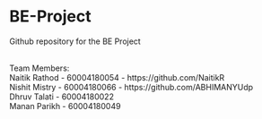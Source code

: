 # BE-Project
Github repository for the BE Project

<br>
Team Members:<br>
Naitik Rathod - 60004180054 - https://github.com/NaitikR <br>
Nishit Mistry - 60004180066 - https://github.com/ABHIMANYUdp <br>
Dhruv Talati - 60004180022<br>
Manan Parikh - 60004180049<br>
